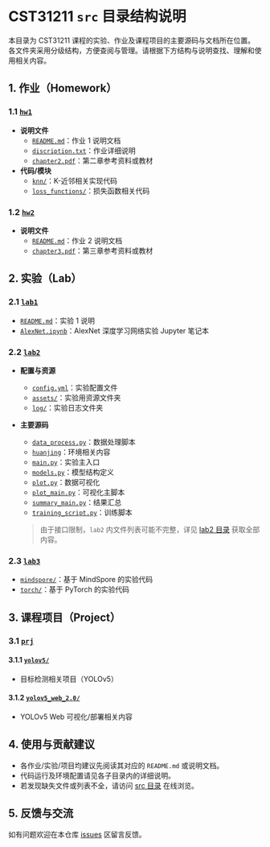 # CST31211 `src` 目录结构说明

本目录为 CST31211 课程的实验、作业及课程项目的主要源码与文档所在位置。各文件夹采用分级结构，方便查阅与管理。请根据下方结构与说明查找、理解和使用相关内容。

## 1. 作业（Homework）

### 1.1 [`hw1`](./hw1/)
- **说明文件**
  - [`README.md`](./hw1/README.md)：作业 1 说明文档
  - [`discription.txt`](./hw1/discription.txt)：作业详细说明
  - [`chapter2.pdf`](./hw1/chapter2.pdf)：第二章参考资料或教材
- **代码/模块**
  - [`knn/`](./hw1/knn/)：K-近邻相关实现代码
  - [`loss_functions/`](./hw1/loss_functions/)：损失函数相关代码

### 1.2 [`hw2`](./hw2/)
- **说明文件**
  - [`README.md`](./hw2/README.md)：作业 2 说明文档
  - [`chapter3.pdf`](./hw2/chapter3.pdf)：第三章参考资料或教材


## 2. 实验（Lab）

### 2.1 [`lab1`](./lab1/)
- [`README.md`](./lab1/README.md)：实验 1 说明
- [`AlexNet.ipynb`](./lab1/AlexNet.ipynb)：AlexNet 深度学习网络实验 Jupyter 笔记本

### 2.2 [`lab2`](./lab2/)
- **配置与资源**
  - [`config.yml`](./lab2/config.yml)：实验配置文件
  - [`assets/`](./lab2/assets/)：实验用资源文件夹
  - [`log/`](./lab2/log/)：实验日志文件夹
- **主要源码**
  - [`data_process.py`](./lab2/data_process.py)：数据处理脚本
  - [`huanjing`](./lab2/huanjing)：环境相关内容
  - [`main.py`](./lab2/main.py)：实验主入口
  - [`models.py`](./lab2/models.py)：模型结构定义
  - [`plot.py`](./lab2/plot.py)：数据可视化
  - [`plot_main.py`](./lab2/plot_main.py)：可视化主脚本
  - [`summary_main.py`](./lab2/summary_main.py)：结果汇总
  - [`training_script.py`](./lab2/training_script.py)：训练脚本

  > 由于接口限制，`lab2` 内文件列表可能不完整，详见 [lab2 目录](https://github.com/HugoPhi/CST31211/tree/main/src/lab2) 获取全部内容。

### 2.3 [`lab3`](./lab3/)
- [`mindspore/`](./lab3/mindspore/)：基于 MindSpore 的实验代码
- [`torch/`](./lab3/torch/)：基于 PyTorch 的实验代码


## 3. 课程项目（Project）

### 3.1 [`prj`](./prj/)

#### 3.1.1 [`yolov5/`](./prj/yolov5/)
- 目标检测相关项目（YOLOv5）

#### 3.1.2 [`yolov5_web_2.0/`](./prj/yolov5_web_2.0/)
- YOLOv5 Web 可视化/部署相关内容


## 4. 使用与贡献建议

- 各作业/实验/项目均建议先阅读其对应的 `README.md` 或说明文档。
- 代码运行及环境配置请见各子目录内的详细说明。
- 若发现缺失文件或列表不全，请访问 [src 目录](https://github.com/HugoPhi/CST31211/tree/main/src) 在线浏览。

## 5. 反馈与交流

如有问题欢迎在本仓库 [issues](https://github.com/HugoPhi/CST31211/issues) 区留言反馈。